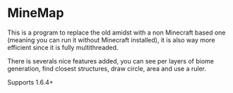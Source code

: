 # MineMap

This is a program to replace the old amidst with a non Minecraft based one (meaning you can run it without Minecraft
installed), it is also way more efficient since it is fully multithreaded.

There is severals nice features added, you can see per layers of biome generation, find closest structures, draw circle,
area and use a ruler.


Supports 1.6.4+